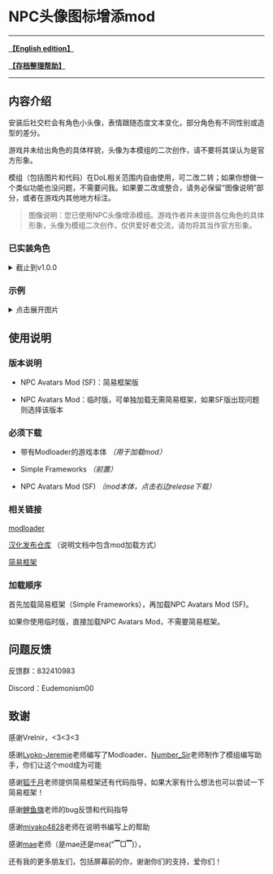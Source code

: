 # NPC头像图标增添mod

---

[**【English edition】**](https://github.com/Eudemonism00/DOL-npcicon-mods/blob/main/README-EN.md)

[**【存档整理帮助】**](https://github.com/Eudemonism00/DOL-npc-avatars-mod/blob/main/Save%20sorting%20help.md)

---

## 内容介绍

安装后社交栏会有角色小头像，表情跟随态度文本变化，部分角色有不同性别或造型的差分。

游戏并未给出角色的具体样貌，头像为本模组的二次创作，请不要将其误认为是官方形象。

模组（包括图片和代码）在DoL相关范围内自由使用，可二改二转；如果你想做一个类似功能也没问题，不需要问我。如果要二改或整合，请务必保留“图像说明”部分，或者在游戏内其他地方标注。

> 图像说明：您已使用NPC头像增添模组。游戏作者并未提供各位角色的具体形象，头像为模组二次创作，仅供爱好者交流，请勿将其当作官方形象。

### 已实装角色

<details>

<summary>截止到v1.0.0</summary>

- Alex（共24张）
- Remy（共14张）
- Gwylan（共2张）
- Wren（共14张）
- Bailey（共2张）
- Jordan（共3张）
- Sydney（共112张）
- Harper（共7张）
- Whitney（共26张）
- Landry（共4张）
- Kylar（共28张）
- Darryl（共12张）
- Briar（共10张）
- Sirris（共6张）
- Robin（共24张）
- Eden（共20张）
- Quinn（共4张）
- River（共4张）
- Winter（共8张）
- Leighton（共12张）
- Avery（共20张）
- Niki（共4张）
- Ivory Wraith（共12张）
- Great Hawk（共12张）
- Mason（共12张）
- Black Wolf（共20张）
- Sam（共6张）
- Charlie（共6张）
- Morgan（共14张）
- Zephyr（共6张）
- Doren（共4张）
  
如果角色显示不全，请尝试更换版本

</details>

### 示例

<details>

<summary>点击展开图片</summary>

![sample1](https://github.com/Eudemonism00/DOL-npc-avatars-mod/assets/152267917/d1050cf3-40f3-47fb-8f73-60501e5f4249)

![sample2](https://github.com/Eudemonism00/DOL-npcicon-mods/assets/152267917/e40af326-e80f-4624-8aad-bc5713c71a9d)

</details>

## 使用说明

### 版本说明

- NPC Avatars Mod (SF)：简易框架版

- NPC Avatars Mod：临时版，可单独加载无需简易框架，如果SF版出现问题则选择该版本

### 必须下载

- 带有Modloader的游戏本体 *（用于加载mod）*

- Simple Frameworks *（前置）*

- NPC Avatars Mod (SF) *（mod本体，点击右边release下载）*

### 相关链接

[modloader](https://github.com/Lyoko-Jeremie/sugarcube-2-ModLoader)

[汉化发布仓库](https://github.com/Eltirosto/Degrees-of-Lewdity-Chinese-Localization) （说明文档中包含mod加载方式）

[简易框架](https://github.com/emicoto/DOLMods/releases)

### 加载顺序

首先加载简易框架（Simple Frameworks），再加载NPC Avatars Mod (SF)。

如果你使用临时版，直接加载NPC Avatars Mod，不需要简易框架。

## 问题反馈

反馈群：832410983

Discord：Eudemonism00

## 致谢

感谢Vrelnir，<3<3<3

感谢[Lyoko-Jeremie](https://github.com/Lyoko-Jeremie)老师编写了Modloader、[Number_Sir](https://github.com/NumberSir)老师制作了模组编写助手，你们让这个mod成为可能

感谢[狐千月](https://github.com/emicoto)老师提供简易框架还有代码指导，如果大家有什么想法也可以尝试一下简易框架！

感谢[鲤鱼旗](https://github.com/koooooiCarp)老师的bug反馈和代码指导

感谢[miyako4828](https://github.com/miyakoAki4828)老师在说明书编写上的帮助

感谢[mae](https://github.com/Maenoko)老师（是mae还是mea("▔□▔)），

还有我的更多朋友们，包括屏幕前的你，谢谢你们的支持，爱你们！
